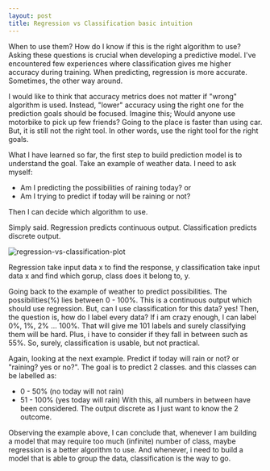 ```yaml
---
layout: post
title: Regression vs Classification basic intuition
---
```


When to use them? How do I know if this is the right algorithm to use? Asking these questions is crucial when developing a predictive model. I've encountered few experiences where classification gives me higher accuracy during training. When predicting, regression is more accurate. Sometimes, the other way around.

I would like to think that accuracy metrics does not matter if "wrong" algorithm is used. Instead, "lower" accuracy using the right one for  the prediction goals should be focused. Imagine this; Would anyone use motorbike to pick up few friends? Going to the place is faster than using car. But, it is still not the right tool. In other words, use the right tool for the right goals.

What I have learned so far, the first step to build prediction model is to understand the goal. Take an example of weather data. I need to ask myself:
- Am I predicting the possibilities of raining today? or
- Am I trying to predict if today will be raining or not?

Then I can decide which algorithm to use.

Simply said. Regression predicts continuous output. Classification predicts discrete output.

![regression-vs-classification-plot](https://res.cloudinary.com/practicaldev/image/fetch/s--c4Lfzdwy--/c_limit%2Cf_auto%2Cfl_progressive%2Cq_auto%2Cw_880/https://thepracticaldev.s3.amazonaws.com/i/mjshszqx4fj22hs12vfn.png)

Regression take input data x to find the response, y classification take input data x and find which gorup, class does it belong to, y.

Going back to the example of weather to predict possibilities. The possibilities(%) lies between 0 - 100%. This is a continuous output which should use regression. But, can I use classification for this data? yes! Then, the question is, how do I label every data? If i am crazy enough, I can label 0%, 1%, 2% ... 100%. That will give me 101 labels and surely classifying them will be hard. Plus, i have to consider if they fall in between such as 55%. So, surely, classification is usable, but not practical.

Again, looking at the next example. Predict if today will rain or not? or "raining? yes or no?". The goal is to predict 2 classes. and this classes can be labelled as:
- 0 - 50% (no today will not rain)
- 51 - 100% (yes today will rain) 
With this, all numbers in between have been considered. The output discrete as I just want to know the 2 outcome. 

Observing the example above, I can conclude that, whenever I am building a model that may require too much (infinite) number of class, maybe regression is a better algorithm to use. And whenever, i need to build a model that is able to group the data, classification is the way to go.
